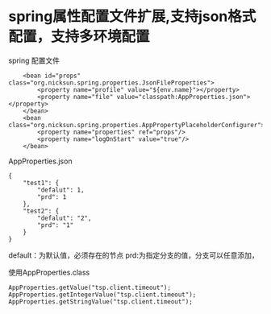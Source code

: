 spring属性配置文件扩展,支持json格式配置，支持多环境配置
===============

spring 配置文件

```
    <bean id="props" class="org.nicksun.spring.properties.JsonFileProperties">
        <property name="profile" value="${env.name}"></property>
        <property name="file" value="classpath:AppProperties.json"></property>
    </bean>
    <bean class="org.nicksun.spring.properties.AppPropertyPlaceholderConfigurer">
        <property name="properties" ref="props"/>
        <property name="logOnStart" value="true"/>
    </bean>
```
AppProperties.json

```
{
	"test1": {
		"defalut": 1,
		"prd": 1
	},
	"test2": {
		"defalut": "2",
		"prd": "1"
	}
}
```
default：为默认值，必须存在的节点 prd:为指定分支的值，分支可以任意添加，


使用AppProperties.class

```
AppProperties.getValue("tsp.client.timeout");
AppProperties.getIntegerValue("tsp.client.timeout");
AppProperties.getStringValue("tsp.client.timeout");
```